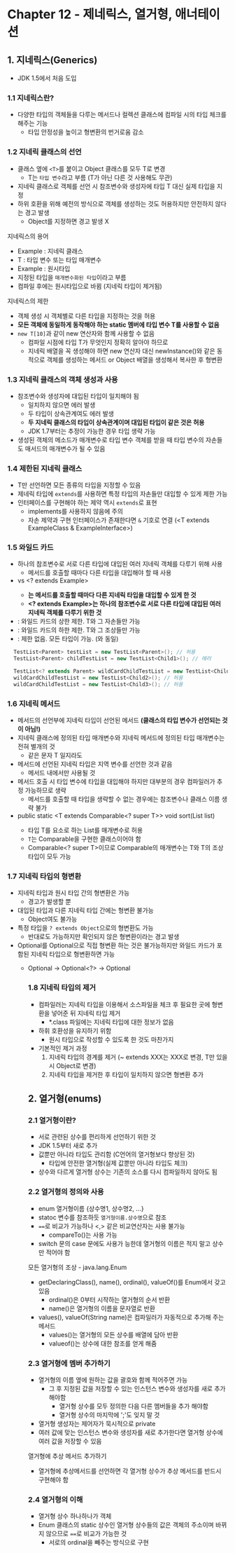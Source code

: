 # Chapter 12 - 제네릭스, 열거형, 애너테이션

## 1. 지네릭스(Generics)

- JDK 1.5에서 처음 도입

### 1.1 지네릭스란?

- 다양한 타입의 객체들을 다루는 메서드나 컬렉션 클래스에 컴파일 시의 타입 체크를 해주는 기능
  - 타입 안정성을 높이고 형변환의 번거로움 감소

### 1.2 지네릭 클래스의 선언

- 클래스 옆에 `<T>`를 붙이고 Object 클래스를 모두 T로 변경
  - T는 `타입 변수`라고 부름 (T가 아닌 다른 것 사용해도 무관)
- 지네릭 클래스로 객체를 선언 시 참조변수와 생성자에 타입 T 대신 실제 타입을 지정
- 하위 호환을 위해 예전의 방식으로 객체를 생성하는 것도 허용하지만 안전하지 않다는 경고 발생
  - Object를 지정하면 경고 발생 X

지네릭스의 용어

- Example<T> : 지네릭 클래스
- T : 타입 변수 또는 타입 매개변수
- Example : 원시타입
- 지정된 타입을 `매개변수화된 타입`이라고 부름
- 컴파일 후에는 원시타입으로 바뀜 (지네릭 타입이 제거됨)

지네릭스의 제한

- 객체 생성 시 객체별로 다른 타입을 지정하는 것을 허용
- **모든 객체에 동일하게 동작해야 하는 static 멤버에 타입 변수 T를 사용할 수 없음**
- `new T[10]`과 같이 new 연산자와 함께 사용할 수 없음
  - 컴파일 시점에 타입 T가 무엇인지 정확히 알아야 하므로
  - 지네릭 배열을 꼭 생성해야 하면 new 연산자 대신 newInstance()와 같은 동적으로 객체를 생성하는 메서드 or Object 배열을 생성해서 복사한 후 형변환

### 1.3 지네릭 클래스의 객체 생성과 사용

- 참조변수와 생성자에 대입된 타입이 일치해야 됨
  - 일치하지 않으면 에러 발생
  - 두 타입이 상속관계여도 에러 발생
  - **두 지네릭 클래스의 타입이 상속관계이며 대입된 타입이 같은 것은 허용**
  - JDK 1.7부터는 추정이 가능한 경우 타입 생략 가능
- 생성된 객체의 메소드가 매개변수로 타입 변수 객체를 받을 때 타입 변수의 자손들도 매서드의 매개변수가 될 수 있음

### 1.4 제한된 지네릭 클래스

- T만 선언하면 모든 종류의 타입을 지정할 수 있음
- 제네릭 타입에 `extends`를 사용하면 특정 타입의 자손들만 대입할 수 있게 제한 가능
- 인터페이스를 구현해야 하는 제약 역시 `extends`로 표현
  - implements를 사용하지 않음에 주의
  - 자손 제약과 구현 인터페이스가 존재한다면 `&` 기호로 연결 (<T extends ExampleClass & ExampleInterface>)

### 1.5 와일드 카드

- 하나의 참조변수로 서로 다른 타입에 대입된 여러 지네릭 객체를 다루기 위해 사용
  - 메서드를 호출할 때마다 다른 타입을 대입해야 할 때 사용
- <T extends Example> vs <? extends Example>
  - **<T extends Example>는 메서드를 호출할 때마다 다른 지네릭 타입을 대입할 수 있게 한 것**
  - **<? extends Example>는 하나의 참조변수로 서로 다른 타입에 대입된 여러 지네릭 객체를 다루기 위한 것**
- <? extends T> : 와일드 카드의 상한 제한. T와 그 자손들만 가능
- <? super T> : 와일드 카드의 하한 제한. T와 그 조상들만 가능
- <?> : 제한 없음. 모든 타입이 가능. (<? extends Object>와 동일)

```java
  TestList<Parent> testList = new TestList<Parent>(); // 허용
  TestList<Parent> childTestList = new TestList<Child1>(); // 에러

  TestList<? extends Parent> wildCardChildTestList = new TestList<Child1>(); // 허용
  wildCardChildTestList = new TestList<Child2>(); // 허용
  wildCardChildTestList = new TestList<Child3>(); // 허용
```

### 1.6 지네릭 메서드

- 메서드의 선언부에 지네릭 타입이 선언된 메서드 **(클래스의 타입 변수가 선언되는 것이 아님!)**
- 지네릭 클래스에 정의된 타입 매개변수와 지네릭 메서드에 정의된 타입 매개변수는 전혀 별개의 것
  - 같은 문자 T 일지라도
- 메서드에 선언된 지네릭 타입은 지역 변수를 선언한 것과 같음
  - 메서드 내에서만 사용될 것
- 메서드 호출 시 타입 변수에 타입을 대입해야 하지만 대부분의 경우 컴파일러가 추정 가능하므로 생략
  - 메서드를 호출할 때 타입을 생략할 수 없는 경우에는 참조변수나 클래스 이름 생략 불가
- public static <T extends Comparable<? super T>> void sort(List<T> list)
  - 타입 T를 요소로 하는 List를 매개변수로 허용
  - `T`는 Comparable을 구현한 클래스이어야 함
  - Comparable<? super T>이므로 Comparable의 매개변수는 T와 T의 조상 타입이 모두 가능

### 1.7 지네릭 타입의 형변환

- 지네릭 타입과 원시 타입 간의 형변환은 가능
  - 경고가 발생할 뿐
- 대입된 타입과 다른 지네릭 타입 간에는 형변환 불가능
  - Object여도 불가능
- 특정 타입을 `? extends Object`으로의 형변환도 가능
  - 반대로도 가능하지만 확인되지 않은 형변환이라는 경고 발생
- Optional<Object>를 Optional<String>으로 직접 형변환 하는 것은 불가능하지만 와일드 카드가 포함된 지네릭 타입으로 형변환하면 가능
  - Optional<Object> -> Optional<?> -> Optional<T>

### 1.8 지네릭 타입의 제거

- 컴파일러는 지네릭 타입을 이용해서 소스파일을 체크 후 필요한 곳에 형변환을 넣어준 뒤 지네릭 타입 제거
  - \*.class 파일에는 지네릭 타입에 대한 정보가 없음
- 하휘 호환성을 유지하기 위함
  - 원시 타입으로 작성할 수 있도록 한 것도 마찬가지
- 기본적인 제거 과정
  1. 지네릭 타입의 경계를 제거 (~ extends XXX는 XXX로 변경, T만 있을 시 Object로 변경)
  2. 지네릭 타입을 제거한 후 타입이 일치하지 않으면 형변환 추가

## 2. 열거형(enums)

### 2.1 열거형이란?

- 서로 관련된 상수를 편리하게 선언하기 위한 것
- JDK 1.5부터 새로 추가
- 값뿐만 아니라 타입도 관리함 (C언어의 열거형보다 향상된 것)
  - 타입에 안전한 열거형(실제 값뿐만 아니라 타입도 체크)
- 상수와 다르게 열거형 상수는 기존의 소스를 다시 컴파일하지 않아도 됨

### 2.2 열거형의 정의와 사용

- enum 열거형이름 {상수명1, 상수명2, ...}
- statoc 변수를 참조하듯 `열거형이름.상수명`으로 참조
- `==`로 비교가 가능하나 <,> 같은 비교연산자는 사용 불가능
  - compareTo()는 사용 가능
- switch 문의 case 문에도 사용가 능한데 열거형의 이름은 적지 말고 상수만 적어야 함

모든 열거형의 조상 - java.lang.Enum

- getDeclaringClass(), name(), ordinal(), valueOf()를 Enum에서 갖고 있음
  - ordinal()은 0부터 시작하는 열거형의 순서 반환
  - name()은 열거형의 이름을 문자열로 반환
- values(), valueOf(String name)은 컴파일러가 자동적으로 추가해 주는 메서드
  - values()는 열거형의 모든 상수를 배열에 담아 반환
  - valueof()는 상수에 대한 참조를 얻게 해줌

### 2.3 열거형에 멤버 추가하기

- 열거형의 이름 옆에 원하는 값을 괄호와 함께 적어주면 가능
  - 그 후 지정된 값을 저장할 수 있는 인스턴스 변수와 생성자를 새로 추가 해야함
    - 열거형 상수를 모두 정의한 다음 다른 멤버들을 추가 해야함
    - 열거형 상수의 마지막에 ';'도 잊지 말 것
- 열거형 생성자는 제어자가 묵시적으로 private
- 여러 값에 맞는 인스턴스 변수와 생성자를 새로 추가한다면 열거형 상수에 여러 값을 저장할 수 있음

열거형에 추상 메서드 추가하기

- 열거형에 추상메서드를 선언하면 각 열거형 상수가 추상 메서드를 반드시 구현해야 함

### 2.4 열거형의 이해

- 열거형 상수 하나하나가 객체
- Enum 클래스의 static 상수인 열거형 상수들의 값은 객체의 주소이며 바뀌지 않으므로 `==`로 비교가 가능한 것
  - 서로의 ordinal을 빼주는 방식으로 구현
